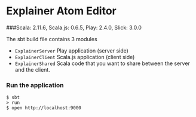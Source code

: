 # Explainer Atom Editor
###Scala: 2.11.6, Scala.js: 0.6.5, Play: 2.4.0, Slick: 3.0.0


The sbt build file contains 3 modules
- `ExplainerServer` Play application (server side)
- `ExplainerClient` Scala.js application (client side)
- `ExplainerShared` Scala code that you want to share between the server and the client.

### Run the application
```
$ sbt
> run
$ open http://localhost:9000
```
